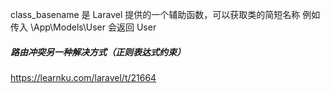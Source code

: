 class_basename 是 Laravel 提供的一个辅助函数，可以获取类的简短名称            例如传入 \App\Models\User 会返回 User



##### 路由冲突另一种解决方式（正则表达式约束）

https://learnku.com/laravel/t/21664